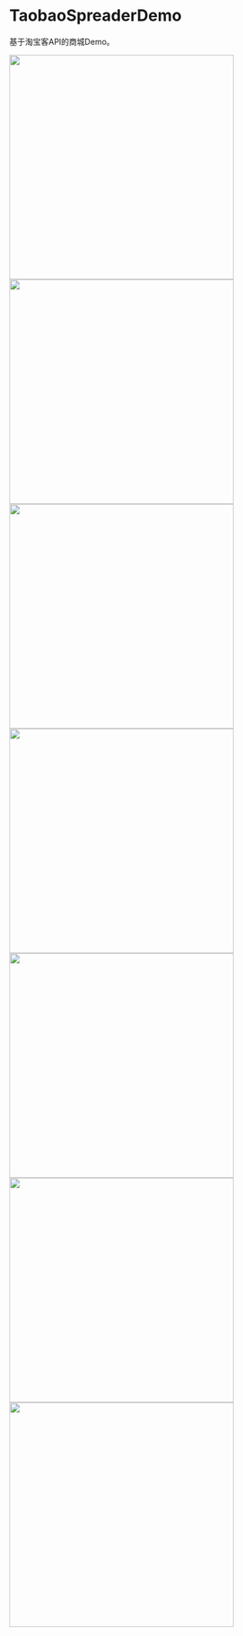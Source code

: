 # TaobaoSpreaderDemo

基于淘宝客API的商城Demo。

<img src="art/Screenshot_1598601875.png" width="400dp" /><img src="art/Screenshot_1598601926.png" width="400dp" />
<img src="art/Screenshot_1598601943.png" width="400dp" /><img src="art/Screenshot_1598601959.png" width="400dp" />
<img src="art/Screenshot_1598601989.png" width="400dp" /><img src="art/Screenshot_1598602004.png" width="400dp" />
<img src="art/Screenshot_1598602014.png" width="400dp" />

